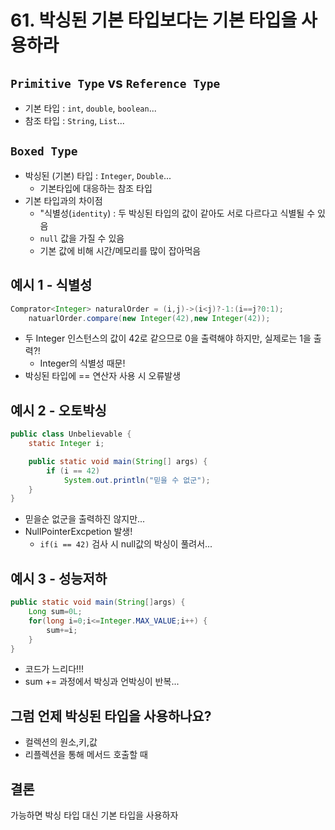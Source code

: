 # 61. 박싱된 기본 타입보다는 기본 타입을 사용하라

## `Primitive Type` vs `Reference Type`

- 기본 타입 : `int`, `double`, `boolean`...
- 참조 타입 : `String`, `List`...

## `Boxed Type`

- 박싱된 (기본) 타입 : `Integer`, `Double`...
    - 기본타입에 대응하는 참조 타입
- 기본 타입과의 차이점
    - "식별성(`identity`) : 두 박싱된 타입의 값이 같아도 서로 다르다고 식별될 수 있음
    - `null` 값을 가질 수 있음
    - 기본 값에 비해 시간/메모리를 많이 잡아먹음

## 예시 1 - 식별성

```java
Comprator<Integer> naturalOrder = (i,j)->(i<j)?-1:(i==j?0:1);
    natuarlOrder.compare(new Integer(42),new Integer(42));
```

- 두 Integer 인스턴스의 값이 42로 같으므로 0을 출력해야 하지만, 실제로는 1을 출력?!
    - Integer의 식별성 때문!
- 박싱된 타입에 == 연산자 사용 시 오류발생

## 예시 2 - 오토박싱

```java
public class Unbelievable {
    static Integer i;

    public static void main(String[] args) {
        if (i == 42)
            System.out.println("믿을 수 없군");
    }
}
```

- 믿을순 없군을 출력하진 않지만...
- NullPointerExcpetion 발생!
    - `if(i == 42)` 검사 시 null값의 박싱이 풀려서...

## 예시 3 - 성능저하

```java
public static void main(String[]args) {
    Long sum=0L;
    for(long i=0;i<=Integer.MAX_VALUE;i++) {
        sum+=i;
    }
}
```

- 코드가 느리다!!!
- sum += 과정에서 박싱과 언박싱이 반복...

## 그럼 언제 박싱된 타입을 사용하나요?
- 컬렉션의 원소,키,값
- 리플렉션을 통해 메서드 호출할 때

## 결론

가능하면 박싱 타입 대신 기본 타입을 사용하자
